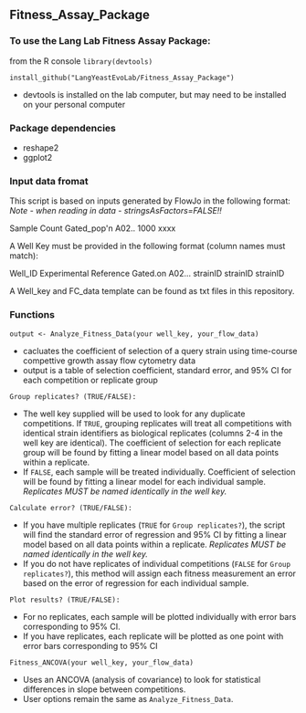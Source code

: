 ## Fitness_Assay_Package

### To use the Lang Lab Fitness Assay Package: 

from the R console 
`library(devtools)`  

`install_github("LangYeastEvoLab/Fitness_Assay_Package")`

- devtools is installed on the lab computer, but may need to be installed on your personal computer

### Package dependencies
- reshape2
- ggplot2

### Input data fromat

This script is based on inputs generated by FlowJo in the following format: 
*Note - when reading in data - stringsAsFactors=FALSE!!*

Sample Count Gated_pop'n
A02..  1000  xxxx

A Well Key must be provided in the following format (column names must match): 

Well_ID		Experimental	Reference	Gated.on
A02...		strainID	strainID	strainID

A Well_key and FC_data template can be found as txt files in this repository. 


### Functions

 `output <- Analyze_Fitness_Data(your well_key, your_flow_data)` 
- cacluates the coefficient of selection of a query strain using time-course compettive growth assay flow cytometry data
- output is a table of selection coefficient, standard error, and 95% CI for each competition or replicate group

`Group replicates? (TRUE/FALSE):` 

- The well key supplied will be used to look for any duplicate competitions. If `TRUE`, grouping replicates will treat all competitions with identical strain identifiers as biological replicates (columns 2-4 in the well  key are identical). The coefficient of selection for each replicate group will be found by fitting a linear model based on all data points within a replicate. 
- If `FALSE`, each sample will be treated individually. Coefficient of selection will be found by fitting a linear model for each individual sample. 
*Replicates MUST be named identically in the well key.*

`Calculate error? (TRUE/FALSE):` 

- If you have multiple replicates (`TRUE` for `Group replicates?`), the script will find the standard error of regression and 95% CI by fitting a linear model based on all data points within a replicate. 
*Replicates MUST be named identically in the well key.*
- If you do not have replicates of individual competitions (`FALSE` for `Group replicates?`), this method will assign each fitness measurement an error based on the error of regression for each individual sample. 

`Plot results? (TRUE/FALSE):` 

- For no replicates, each sample will be plotted individually with error bars corresponding to 95% CI. 
- If you have replicates, each replicate will be plotted as one point with error bars corresponding to 95% CI

 `Fitness_ANCOVA(your well_key, your_flow_data)` 
- Uses an ANCOVA (analysis of covariance) to look for statistical differences in slope between competitions.
- User options remain the same as `Analyze_Fitness_Data`. 




